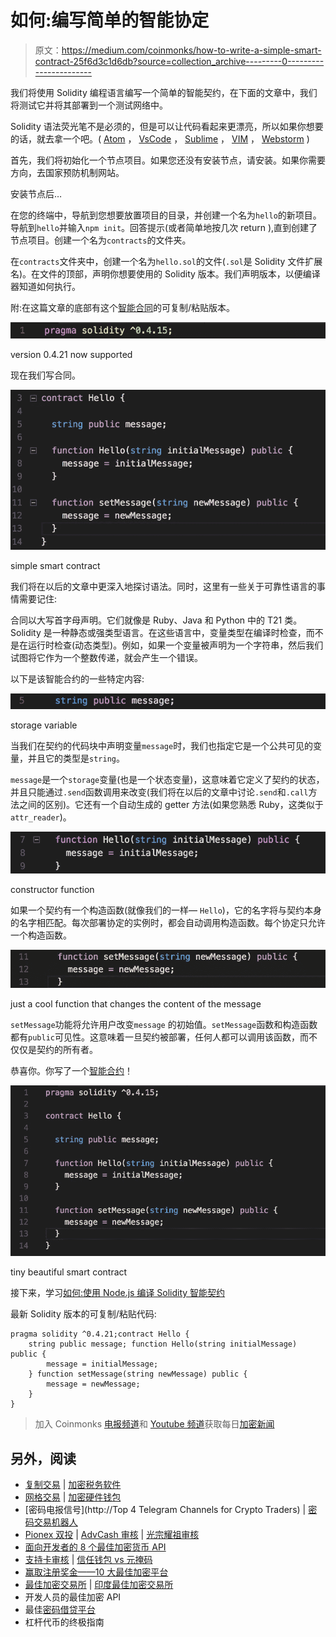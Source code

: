 # 如何:编写简单的智能协定

> 原文：<https://medium.com/coinmonks/how-to-write-a-simple-smart-contract-25f6d3c1d6db?source=collection_archive---------0----------------------->

我们将使用 Solidity 编程语言编写一个简单的智能契约，在下面的文章中，我们将测试它并将其部署到一个测试网络中。

Solidity 语法荧光笔不是必须的，但是可以让代码看起来更漂亮，所以如果你想要的话，就去拿一个吧。( [Atom](https://atom.io/packages/language-ethereum) ， [VsCode](https://github.com/juanfranblanco/vscode-solidity) ， [Sublime](https://packagecontrol.io/packages/Ethereum) ， [VIM](https://github.com/tomlion/vim-solidity) ， [Webstorm](https://plugins.jetbrains.com/plugin/9475-intellij-solidity) )

首先，我们将初始化一个节点项目。如果您还没有安装节点，请安装。如果你需要方向，去国家预防机制网站。

安装节点后…

在您的终端中，导航到您想要放置项目的目录，并创建一个名为`hello`的新项目。导航到`hello`并输入`npm init`。回答提示(或者简单地按几次 return ),直到创建了节点项目。创建一个名为`contracts`的文件夹。

在`contracts`文件夹中，创建一个名为`hello.sol`的文件(`.sol`是 Solidity 文件扩展名)。在文件的顶部，声明你想要使用的 Solidity 版本。我们声明版本，以便编译器知道如何执行。

附:在这篇文章的底部有这个[智能合同](https://blog.coincodecap.com/tag/smart-contact/)的可复制/粘贴版本。

![](img/3182f0d6ac857f85f4354790c048e6f1.png)

version 0.4.21 now supported

现在我们写合同。

![](img/15793ac99b98cb06b7ed73e6b46ab532.png)

simple smart contract

我们将在以后的文章中更深入地探讨语法。同时，这里有一些关于可靠性语言的事情需要记住:

合同以大写首字母声明。它们就像是 Ruby、Java 和 Python 中的 T21 类。Solidity 是一种静态或强类型语言。在这些语言中，变量类型在编译时检查，而不是在运行时检查(动态类型)。例如，如果一个变量被声明为一个字符串，然后我们试图将它作为一个整数传递，就会产生一个错误。

以下是该智能合约的一些特定内容:

![](img/216db170e42a990fcaf0204191bbe30a.png)

storage variable

当我们在契约的代码块中声明变量`message`时，我们也指定它是一个公共可见的变量，并且它的类型是`string`。

`message`是一个`storage`变量(也是一个状态变量)，这意味着它定义了契约的状态，并且只能通过`.send`函数调用来改变(我们将在以后的文章中讨论`.send`和`.call`方法之间的区别)。它还有一个自动生成的 getter 方法(如果您熟悉 Ruby，这类似于`attr_reader`)。

![](img/c1ba204119e3fda54d6502d6a7324c22.png)

constructor function

如果一个契约有一个构造函数(就像我们的一样— `Hello`)，它的名字将与契约本身的名字相匹配。每次部署协定的实例时，都会自动调用构造函数。每个协定只允许一个构造函数。

![](img/0c2e1418221137534ffbb5e6f8ede9ac.png)

just a cool function that changes the content of the message

`setMessage`功能将允许用户改变`message` 的初始值。`setMessage`函数和构造函数都有`public`可见性。这意味着一旦契约被部署，任何人都可以调用该函数，而不仅仅是契约的所有者。

恭喜你。你写了一个[智能合约](https://blog.coincodecap.com/tag/smart-contact/)！

![](img/e451511eabd3b640e36fcae8d3c2e951.png)

tiny beautiful smart contract

接下来，学习[如何:使用 Node.js 编译 Solidity 智能契约](/@morganfogarty/how-to-compile-a-solidity-smart-contract-using-node-js-51ea7c6bf440)

最新 Solidity 版本的可复制/粘贴代码:

```
pragma solidity ^0.4.21;contract Hello {
    string public message; function Hello(string initialMessage) public {
        message = initialMessage;
    } function setMessage(string newMessage) public {
        message = newMessage;
    }
}
```

> 加入 Coinmonks [电报频道](https://t.me/coincodecap)和 [Youtube 频道](https://www.youtube.com/c/coinmonks/videos)获取每日[加密新闻](http://coincodecap.com/)

## 另外，阅读

*   [复制交易](/coinmonks/top-10-crypto-copy-trading-platforms-for-beginners-d0c37c7d698c) | [加密税务软件](/coinmonks/crypto-tax-software-ed4b4810e338)
*   [网格交易](https://coincodecap.com/grid-trading) | [加密硬件钱包](/coinmonks/the-best-cryptocurrency-hardware-wallets-of-2020-e28b1c124069)
*   [密码电报信号](http://Top 4 Telegram Channels for Crypto Traders) | [密码交易机器人](/coinmonks/crypto-trading-bot-c2ffce8acb2a)
*   [Pionex 双投](https://coincodecap.com/pionex-dual-investment) | [AdvCash 审核](https://coincodecap.com/advcash-review) | [光宗耀祖审核](https://coincodecap.com/uphold-review)
*   [面向开发者的 8 个最佳加密货币 API](https://coincodecap.com/best-cryptocurrency-apis)
*   [支持卡审核](https://coincodecap.com/uphold-card-review) | [信任钱包 vs 元掩码](https://coincodecap.com/trust-wallet-vs-metamask)
*   [赢取注册奖金——10 大最佳加密平台](https://coincodecap.com/earn-sign-up-bonus)
*   [最佳加密交易所](/coinmonks/crypto-exchange-dd2f9d6f3769) | [印度最佳加密交易所](/coinmonks/bitcoin-exchange-in-india-7f1fe79715c9)
*   开发人员的最佳加密 API
*   最佳[密码借贷平台](/coinmonks/top-5-crypto-lending-platforms-in-2020-that-you-need-to-know-a1b675cec3fa)
*   杠杆代币的终极指南